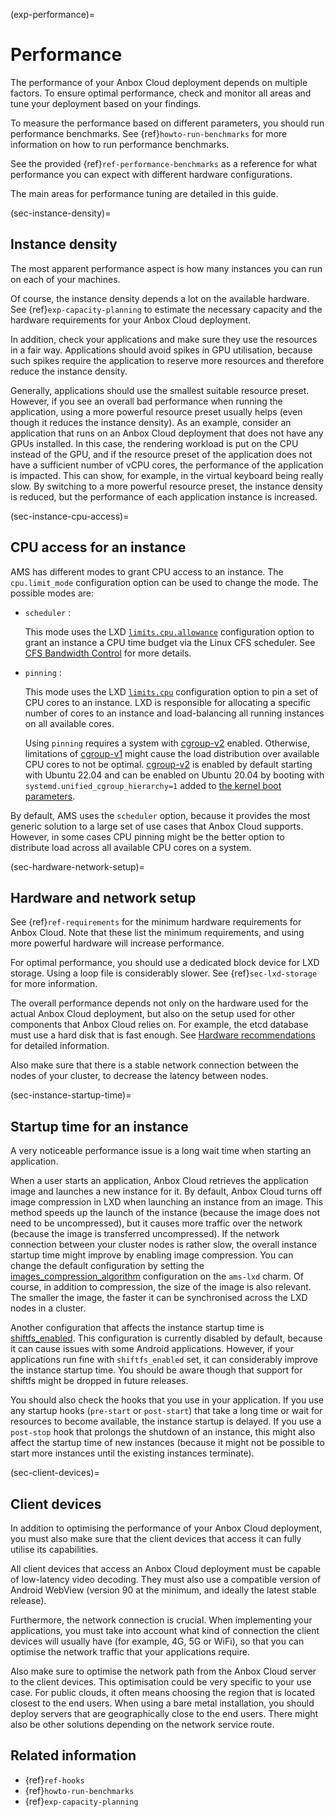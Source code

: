 (exp-performance)=
# Performance

The performance of your Anbox Cloud deployment depends on multiple factors. To ensure optimal performance, check and monitor all areas and tune your deployment based on your findings.

To measure the performance based on different parameters, you should run performance benchmarks. See {ref}`howto-run-benchmarks` for more information on how to run performance benchmarks. 

See the provided {ref}`ref-performance-benchmarks` as a reference for what performance you can expect with different hardware configurations.

The main areas for performance tuning are detailed in this guide.

(sec-instance-density)=
## Instance density

The most apparent performance aspect is how many instances you can run on each of your machines.

Of course, the instance density depends a lot on the available hardware. See {ref}`exp-capacity-planning` to estimate the necessary capacity and the hardware requirements for your Anbox Cloud deployment.

In addition, check your applications and make sure they use the resources in a fair way. Applications should avoid spikes in GPU utilisation, because such spikes require the application to reserve more resources and therefore reduce the instance density.

Generally, applications should use the smallest suitable resource preset. However, if you see an overall bad performance when running the application, using a more powerful resource preset usually helps (even though it reduces the instance density). As an example, consider an application that runs on an Anbox Cloud deployment that does not have any GPUs installed. In this case, the rendering workload is put on the CPU instead of the GPU, and if the resource preset of the application does not have a sufficient number of vCPU cores, the performance of the application is impacted. This can show, for example, in the virtual keyboard being really slow. By switching to a more powerful resource preset, the instance density is reduced, but the performance of each application instance is increased.

(sec-instance-cpu-access)=
## CPU access for an instance

AMS has different modes to grant CPU access to an instance. The `cpu.limit_mode` configuration option can be used to change the mode. The possible modes are:

* `scheduler` :

    This mode uses the LXD [`limits.cpu.allowance`](https://documentation.ubuntu.com/lxd/en/latest/reference/instance_options/#cpu-limits) configuration option to grant an instance a CPU time budget via the Linux CFS scheduler. See [CFS Bandwidth Control](https://www.kernel.org/doc/html/latest/scheduler/sched-bwc.html) for more details.
* `pinning` :

   This mode uses the LXD [`limits.cpu`](https://documentation.ubuntu.com/lxd/en/latest/reference/instance_options/#cpu-limits) configuration option to pin a set of CPU cores to an instance. LXD is responsible for allocating a specific number of cores to an instance and load-balancing all running instances on all available cores.

   Using `pinning` requires a system with [cgroup-v2](https://docs.kernel.org/admin-guide/cgroup-v2.html) enabled. Otherwise, limitations of [cgroup-v1](https://docs.kernel.org/admin-guide/cgroup-v1/index.html) might cause the load distribution over available CPU cores to not be optimal. [cgroup-v2](https://docs.kernel.org/admin-guide/cgroup-v2.html) is enabled by default starting with Ubuntu 22.04 and can be enabled on Ubuntu 20.04 by booting with `systemd.unified_cgroup_hierarchy=1` added to [the kernel boot parameters](https://wiki.ubuntu.com/Kernel/KernelBootParameters).

By default, AMS uses the `scheduler` option, because it provides the most generic solution to a large set of use cases that Anbox Cloud supports. However, in some cases CPU pinning might be the better option to distribute load across all available CPU cores on a system.

(sec-hardware-network-setup)=
## Hardware and network setup

See {ref}`ref-requirements` for the minimum hardware requirements for Anbox Cloud. Note that these list the minimum requirements, and using more powerful hardware will increase performance.

For optimal performance, you should use a dedicated block device for LXD storage. Using a loop file is considerably slower. See {ref}`sec-lxd-storage` for more information.

The overall performance depends not only on the hardware used for the actual Anbox Cloud deployment, but also on the setup used for other components that Anbox Cloud relies on. For example, the etcd database must use a hard disk that is fast enough. See [Hardware recommendations](https://etcd.io/docs/v3.5/op-guide/hardware/) for detailed information.

Also make sure that there is a stable network connection between the nodes of your cluster, to decrease the latency between nodes.

(sec-instance-startup-time)=
## Startup time for an instance

A very noticeable performance issue is a long wait time when starting an application.

When a user starts an application, Anbox Cloud retrieves the application image and launches a new instance for it. By default, Anbox Cloud turns off image compression in LXD when launching an instance from an image. This method speeds up the launch of the instance (because the image does not need to be uncompressed), but it causes more traffic over the network (because the image is transferred uncompressed). If the network connection between your cluster nodes is rather slow, the overall instance startup time might improve by enabling image compression. You can change the default configuration by setting the [images_compression_algorithm](https://charmhub.io/ams-lxd/configure#images_compression_algorithm) configuration on the `ams-lxd` charm. Of course, in addition to compression, the size of the image is also relevant. The smaller the image, the faster it can be synchronised across the LXD nodes in a cluster.

Another configuration that affects the instance startup time is [shiftfs_enabled](https://charmhub.io/ams-lxd/configure#shiftfs_enabled). This configuration is currently disabled by default, because it can cause issues with some Android applications. However, if your applications run fine with `shiftfs_enabled` set, it can considerably improve the instance startup time. You should be aware though that support for shiftfs might be dropped in future releases.

You should also check the hooks that you use in your application. If you use any startup hooks (`pre-start` or `post-start`) that take a long time or wait for resources to become available, the instance startup is delayed. If you use a `post-stop` hook that prolongs the shutdown of an instance, this might also affect the startup time of new instances (because it might not be possible to start more instances until the existing instances terminate).

(sec-client-devices)=
## Client devices

In addition to optimising the performance of your Anbox Cloud deployment, you must also make sure that the client devices that access it can fully utilise its capabilities.

All client devices that access an Anbox Cloud deployment must be capable of low-latency video decoding. They must also use a compatible version of Android WebView (version 90 at the minimum, and ideally the latest stable release).

Furthermore, the network connection is crucial. When implementing your applications, you must take into account what kind of connection the client devices will usually have (for example, 4G, 5G or WiFi), so that you can optimise the network traffic that your applications require.

Also make sure to optimise the network path from the Anbox Cloud server to the client devices. This optimisation could be very specific to your use case. For public clouds, it often means choosing the region that is located closest to the end users. When using a bare metal installation, you should deploy servers that are geographically close to the end users. There might also be other solutions depending on the network service route.

## Related information
* {ref}`ref-hooks`
* {ref}`howto-run-benchmarks`
* {ref}`exp-capacity-planning`
